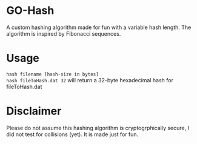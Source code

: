 # GO-Hash
A custom hashing algorithm made for fun with a variable hash length. The algorithm is inspired by Fibonacci sequences.

# Usage
`hash filename [hash-size in bytes]`  
`hash fileToHash.dat 32` will return a 32-byte hexadecimal hash for fileToHash.dat

# Disclaimer
Please do not assume this hashing algorithm is cryptogrphically secure, I did not test for collisions (yet). It is made just for fun.
